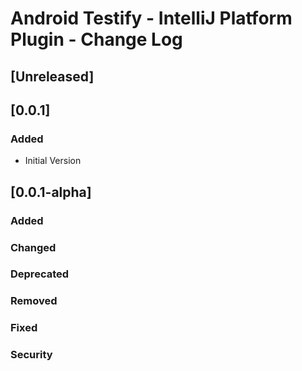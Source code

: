 # Android Testify - IntelliJ Platform Plugin - Change Log

## [Unreleased]

## [0.0.1]

### Added

- Initial Version

## [0.0.1-alpha]
### Added

### Changed

### Deprecated

### Removed

### Fixed

### Security